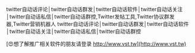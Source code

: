 twitter自动话评论│twitter自动话群发│twitter自动话软件│twitter自动话关注│twitter自动话私信│twitter自动话群控,Twitter发帖工具,Twitter协议群发器,Twitter营销机器人
twitter自动话评论│twitter自动话群发│twitter自动话软件│twitter自动话关注│twitter自动话私信│twitter自动话群控

[😍想了解推广相关软件的朋友请登录 http://www.vst.tw](http://www.vst.tw)



